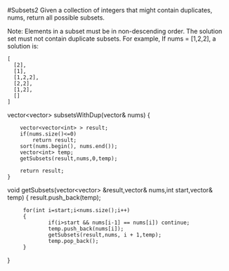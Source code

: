 #Subsets2
Given a collection of integers that might contain duplicates, nums, return all possible subsets.

Note:
Elements in a subset must be in non-descending order.
The solution set must not contain duplicate subsets.
For example,
If nums = [1,2,2], a solution is:
```
[
  [2],
  [1],
  [1,2,2],
  [2,2],
  [1,2],
  []
]

```
vector<vector<int>> subsetsWithDup(vector<int>& nums) {
        
        vector<vector<int> > result;
        if(nums.size()<=0)
            return result;
        sort(nums.begin(), nums.end());
        vector<int> temp;
        getSubsets(result,nums,0,temp);
        
        return result;
    }
    
void getSubsets(vector<vector<int>> &result,vector<int>& nums,int start,vector<int>& temp)
{
         result.push_back(temp);
        
         for(int i=start;i<nums.size();i++)
         {
                 if(i>start && nums[i-1] == nums[i]) continue;
                 temp.push_back(nums[i]);
                 getSubsets(result,nums, i + 1,temp);
                 temp.pop_back();
         }
}
